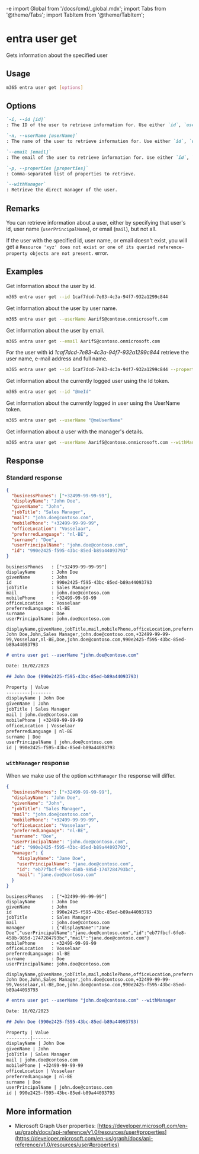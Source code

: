-e <!-- DISCLAIMER: All secrets, passwords, and sensitive values in this document are examples only and not real credentials. -->
import Global from '/docs/cmd/_global.mdx';
import Tabs from '@theme/Tabs';
import TabItem from '@theme/TabItem';

# entra user get

Gets information about the specified user

## Usage

```sh
m365 entra user get [options]
```

## Options

```md definition-list
`-i, --id [id]`
: The ID of the user to retrieve information for. Use either `id`, `userName` or `email`, but not all.

`-n, --userName [userName]`
: The name of the user to retrieve information for. Use either `id`, `userName` or `email`, but not all.

`--email [email]`
: The email of the user to retrieve information for. Use either `id`, `userName` or `email`, but not all.

`-p, --properties [properties]`
: Comma-separated list of properties to retrieve.

`--withManager`
: Retrieve the direct manager of the user.
```

<Global />

## Remarks

You can retrieve information about a user, either by specifying that user's id, user name (`userPrincipalName`), or email (`mail`), but not all.

If the user with the specified id, user name, or email doesn't exist, you will get a `Resource 'xyz' does not exist or one of its queried reference-property objects are not present.` error.

## Examples

Get information about the user by id.

```sh
m365 entra user get --id 1caf7dcd-7e83-4c3a-94f7-932a1299c844
```

Get information about the user by user name.

```sh
m365 entra user get --userName AarifS@contoso.onmicrosoft.com
```

Get information about the user by email.

```sh
m365 entra user get --email AarifS@contoso.onmicrosoft.com
```

For the user with id _1caf7dcd-7e83-4c3a-94f7-932a1299c844_ retrieve the user name, e-mail address and full name.

```sh
m365 entra user get --id 1caf7dcd-7e83-4c3a-94f7-932a1299c844 --properties "userPrincipalName,mail,displayName"
```

Get information about the currently logged user using the Id token.

```sh
m365 entra user get --id "@meId"
```

Get information about the currently logged in user using the UserName token.

```sh
m365 entra user get --userName "@meUserName"
```

Get information about a user with the manager's details.

```sh
m365 entra user get --userName AarifS@contoso.onmicrosoft.com --withManager
```

## Response

### Standard response

<Tabs>
  <TabItem value="JSON">

  ```json
  {
    "businessPhones": ["+32499-99-99-99"],
    "displayName": "John Doe",
    "givenName": "John",
    "jobTitle": "Sales Manager",
    "mail": "john.doe@contoso.com",
    "mobilePhone": "+32499-99-99-99",
    "officeLocation": "Vosselaar",
    "preferredLanguage": "nl-BE",
    "surname": "Doe",
    "userPrincipalName": "john.doe@contoso.com",
    "id": "990e2425-f595-43bc-85ed-b89a44093793"
  }
  ```

  </TabItem>
  <TabItem value="Text">

  ```text
  businessPhones   : ["+32499-99-99-99"]
  displayName      : John Doe
  givenName        : John
  id               : 990e2425-f595-43bc-85ed-b89a44093793
  jobTitle         : Sales Manager
  mail             : john.doe@contoso.com
  mobilePhone      : +32499-99-99-99
  officeLocation   : Vosselaar
  preferredLanguage: nl-BE
  surname          : Doe
  userPrincipalName: john.doe@contoso.com
  ```

  </TabItem>
  <TabItem value="CSV">

  ```csv
  displayName,givenName,jobTitle,mail,mobilePhone,officeLocation,preferredLanguage,surname,userPrincipalName,id
  John Doe,John,Sales Manager,john.doe@contoso.com,+32499-99-99-99,Vosselaar,nl-BE,Doe,john.doe@contoso.com,990e2425-f595-43bc-85ed-b89a44093793
  ```

  </TabItem>
  <TabItem value="Markdown">

  ```md
  # entra user get --userName "john.doe@contoso.com"

  Date: 16/02/2023

  ## John Doe (990e2425-f595-43bc-85ed-b89a44093793)

  Property | Value
  ---------|-------
  displayName | John Doe
  givenName | John
  jobTitle | Sales Manager
  mail | john.doe@contoso.com
  mobilePhone | +32499-99-99-99
  officeLocation | Vosselaar
  preferredLanguage | nl-BE
  surname | Doe
  userPrincipalName | john.doe@contoso.com
  id | 990e2425-f595-43bc-85ed-b89a44093793
  ```

  </TabItem>
</Tabs>

### `withManager` response

When we make use of the option `withManager` the response will differ. 

<Tabs>
  <TabItem value="JSON">

  ```json
  {
    "businessPhones": ["+32499-99-99-99"],
    "displayName": "John Doe",
    "givenName": "John",
    "jobTitle": "Sales Manager",
    "mail": "john.doe@contoso.com",
    "mobilePhone": "+32499-99-99-99",
    "officeLocation": "Vosselaar",
    "preferredLanguage": "nl-BE",
    "surname": "Doe",
    "userPrincipalName": "john.doe@contoso.com",
    "id": "990e2425-f595-43bc-85ed-b89a44093793",
    "manager": {
      "displayName": "Jane Doe",
      "userPrincipalName": "jane.doe@contoso.com",
      "id": "eb77fbcf-6fe8-458b-985d-1747284793bc",
      "mail": "jane.doe@contoso.com"
    }
  }
  ```

  </TabItem>
  <TabItem value="Text">

  ```text
  businessPhones   : ["+32499-99-99-99"]
  displayName      : John Doe
  givenName        : John
  id               : 990e2425-f595-43bc-85ed-b89a44093793
  jobTitle         : Sales Manager
  mail             : john.doe@contoso.com
  manager          : {"displayName":"Jane Doe","userPrincipalName":"jane.doe@contoso.com","id":"eb77fbcf-6fe8-458b-985d-1747284793bc","mail":"jane.doe@contoso.com"}
  mobilePhone      : +32499-99-99-99
  officeLocation   : Vosselaar
  preferredLanguage: nl-BE
  surname          : Doe
  userPrincipalName: john.doe@contoso.com
  ```

  </TabItem>
  <TabItem value="CSV">

  ```csv
  displayName,givenName,jobTitle,mail,mobilePhone,officeLocation,preferredLanguage,surname,userPrincipalName,id
  John Doe,John,Sales Manager,john.doe@contoso.com,+32499-99-99-99,Vosselaar,nl-BE,Doe,john.doe@contoso.com,990e2425-f595-43bc-85ed-b89a44093793
  ```

  </TabItem>
  <TabItem value="Markdown">

  ```md
  # entra user get --userName "john.doe@contoso.com" --withManager

  Date: 16/02/2023

  ## John Doe (990e2425-f595-43bc-85ed-b89a44093793)

  Property | Value
  ---------|-------
  displayName | John Doe
  givenName | John
  jobTitle | Sales Manager
  mail | john.doe@contoso.com
  mobilePhone | +32499-99-99-99
  officeLocation | Vosselaar
  preferredLanguage | nl-BE
  surname | Doe
  userPrincipalName | john.doe@contoso.com
  id | 990e2425-f595-43bc-85ed-b89a44093793
  ```

  </TabItem>
</Tabs>

## More information

- Microsoft Graph User properties: [https://developer.microsoft.com/en-us/graph/docs/api-reference/v1.0/resources/user#properties](https://developer.microsoft.com/en-us/graph/docs/api-reference/v1.0/resources/user#properties)
